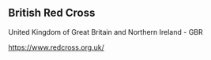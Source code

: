 ## British Red Cross 

United Kingdom of Great Britain and Northern Ireland - GBR

https://www.redcross.org.uk/
